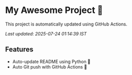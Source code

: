 # My Awesome Project 🚀

This project is automatically updated using GitHub Actions.

_Last updated: 2025-07-24 01:14:39 IST_

## Features
- Auto-update README using Python 🐍
- Auto Git push with GitHub Actions 🤖
